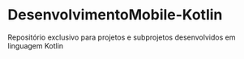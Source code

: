 # DesenvolvimentoMobile-Kotlin
Repositório exclusivo para projetos e subprojetos desenvolvidos em linguagem Kotlin
